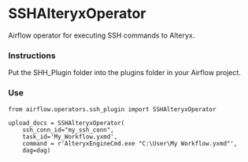 # SSHAlteryxOperator
Airflow operator for executing SSH commands to Alteryx.

### Instructions
Put the SHH_Plugin folder into the plugins folder in your Airflow project.

### Use
```
from airflow.operators.ssh_plugin import SSHAlteryxOperator

upload_docs = SSHAlteryxOperator(
    ssh_conn_id="my_ssh_conn",
    task_id='My_Workflow.yxmd',
    command = r'AlteryxEngineCmd.exe "C:\User\My Workflow.yxmd"',
    dag=dag)
   ```
